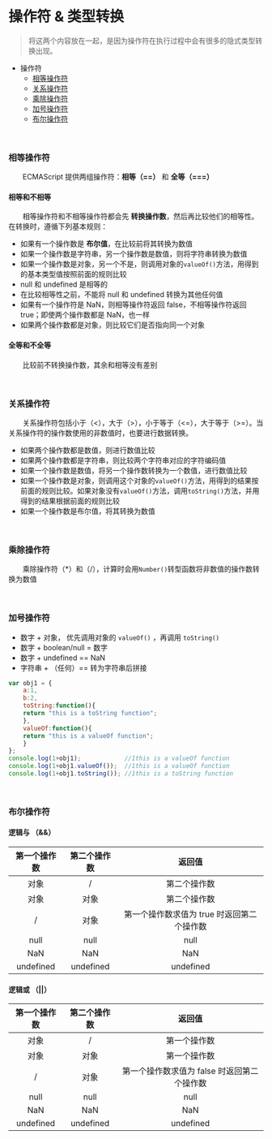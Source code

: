 # 操作符 & 类型转换
> 将这两个内容放在一起，是因为操作符在执行过程中会有很多的隐式类型转换出现。

* 操作符
  * [相等操作符](#相等操作符)
  * [关系操作符](#关系操作符)
  * [乘除操作符](#乘除操作符)
  * [加号操作符](#加号操作符)
  * [布尔操作符](#布尔操作符)

<br>

### 相等操作符
　　ECMAScript 提供两组操作符：**相等（==）** 和 **全等（===）**

#### 相等和不相等
　　相等操作符和不相等操作符都会先 **转换操作数**，然后再比较他们的相等性。在转换时，遵循下列基本规则：
  * 如果有一个操作数是 **布尔值**，在比较前将其转换为数值
  * 如果一个操作数是字符串，另一个操作数是数值，则将字符串转换为数值
  * 如果一个操作数是对象，另一个不是，则调用对象的`valueOf()`方法，用得到的基本类型值按照前面的规则比较
  * null 和 undefined 是相等的
  * 在比较相等性之前，不能将 null 和 undefined 转换为其他任何值
  * 如果有一个操作符是 NaN，则相等操作符返回 false，不相等操作符返回 true；即使两个操作数都是 NaN，也一样
  * 如果两个操作数都是对象，则比较它们是否指向同一个对象
#### 全等和不全等
　　比较前不转换操作数，其余和相等没有差别

<br>

### 关系操作符
　　关系操作符包括小于（<），大于（>），小于等于（<=），大于等于（>=）。当关系操作符的操作数使用的非数值时，也要进行数据转换。
  * 如果两个操作数都是数值，则进行数值比较
  * 如果两个操作数都是字符串，则比较两个字符串对应的字符编码值
  * 如果一个操作数是数值，将另一个操作数转换为一个数值，进行数值比较
  * 如果一个操作数是对象，则调用这个对象的`valueOf()`方法，用得到的结果按前面的规则比较。如果对象没有`valueOf()`方法，调用`toString()`方法，并用得到的结果根据前面的规则比较
  * 如果一个操作数是布尔值，将其转换为数值
  
  
<br>

### 乘除操作符
　　乘除操作符（\*）和（/），计算时会用`Number()`转型函数将非数值的操作数转换为数值
  
<br>

### 加号操作符
   * 数字 + 对象， 优先调用对象的 `valueOf()` ，再调用 `toString()`
   * 数字 + boolean/null = 数字
   * 数字 + undefined == NaN
   * 字符串 + （任何）== 转为字符串后拼接
```javascript
var obj1 = {
    a:1,
    b:2,
    toString:function(){
	return "this is a toString function";
    },
    valueOf:function(){
	return "this is a valueOf function";
    }
};
console.log(1+obj1);            //1this is a valueOf function
console.log(1+obj1.valueOf());  //1this is a valueOf function
console.log(1+obj1.toString()); //1this is a toString function
```

<br>

### 布尔操作符

#### 逻辑与 （&&）
| 第一个操作数 | 第二个操作数 | 返回值 |
|:------:|:------:|:------:|
|对象|/|第二个操作数|
|对象|对象|第二个操作数|
|/|对象|第一个操作数求值为 true 时返回第二个操作数|
|null|null|null|
|NaN|NaN|NaN|
|undefined|undefined|undefined|

#### 逻辑或 （||）
| 第一个操作数 | 第二个操作数 | 返回值 |
|:------:|:------:|:------:|
|对象|/|第一个操作数|
|对象|对象|第一个操作数|
|/|对象|第一个操作数求值为 false 时返回第二个操作数|
|null|null|null|
|NaN|NaN|NaN|
|undefined|undefined|undefined|


<br>
